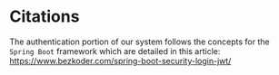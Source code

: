 # Citations
The authentication portion of our system follows the concepts for the `Spring Boot` framework which are detailed in this article: https://www.bezkoder.com/spring-boot-security-login-jwt/